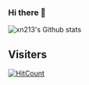 ### Hi there 👋

![xn213's Github stats](https://github-readme-stats.vercel.app/api?username=xn213&show_icons=true&theme=cobalt)

## Visiters

[![HitCount](http://hits.dwyl.com/xn213/xn213.svg)](http://hits.dwyl.com/xn213/xn213)

<!--
**xn213/xn213** is a ✨ _special_ ✨ repository because its `README.md` (this file) appears on your GitHub profile.

Here are some ideas to get you started:

- 🔭 I’m currently working on ...
- 🌱 I’m currently learning ...
- 👯 I’m looking to collaborate on ...
- 🤔 I’m looking for help with ...
- 💬 Ask me about ...
- 📫 How to reach me: ...
- 😄 Pronouns: ...
- ⚡ Fun fact: ...
-->

